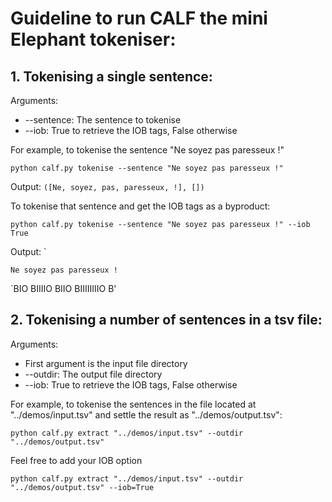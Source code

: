 #  Guideline to run CALF the mini Elephant tokeniser:
## 1. Tokenising a single sentence:
Arguments:
<ul>
<li>--sentence: The sentence to tokenise</li>
<li>--iob: True to retrieve the IOB tags, False otherwise</li>
</ul>
For example, to tokenise the sentence "Ne soyez pas paresseux !"

`python calf.py tokenise --sentence "Ne soyez pas paresseux !"`

Output: `([Ne, soyez, pas, paresseux, !], [])`

To tokenise that sentence and get the IOB tags as a byproduct:

`python calf.py tokenise --sentence "Ne soyez pas paresseux !" --iob True`

Output: `

`Ne soyez pas paresseux !`

`BIO BIIIIO BIIO BIIIIIIIIO B'
## 2. Tokenising a number of sentences in a tsv file:
Arguments:
<ul>
<li>First argument is the input file directory</li>
<li>--outdir: The output file directory</li>
<li>--iob: True to retrieve the IOB tags, False otherwise</li>
</ul>
For example, to tokenise the sentences in the file located at "../demos/input.tsv" and settle the result as "../demos/output.tsv":

`python calf.py extract "../demos/input.tsv" --outdir "../demos/output.tsv"`

Feel free to add your IOB option

`python calf.py extract "../demos/input.tsv" --outdir "../demos/output.tsv" --iob=True`
